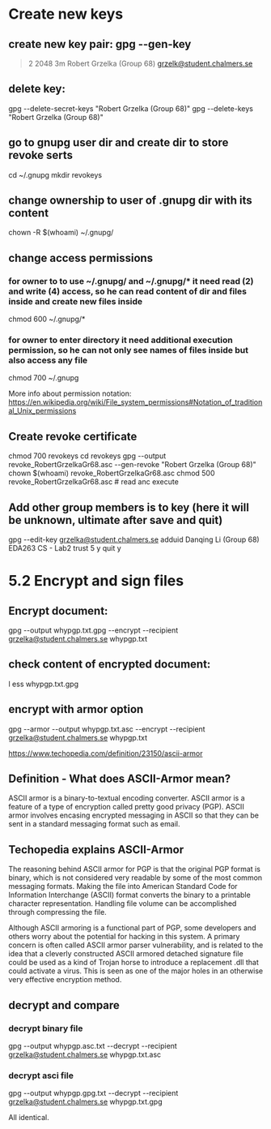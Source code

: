 
# Create new keys

## create new key pair: gpg --gen-key
>2
>2048
>3m
>Robert Grzelka (Group 68)
>grzelk@student.chalmers.se
>

## delete key: 
gpg --delete-secret-keys "Robert Grzelka (Group 68)"
gpg --delete-keys "Robert Grzelka (Group 68)"

## go to gnupg user dir and create dir to store revoke serts
cd ~/.gnupg
mkdir revokeys

## change ownership to user of .gnupg dir with its content
chown -R $(whoami) ~/.gnupg/

## change access permissions

### for owner to to use ~/.gnupg/ and ~/.gnupg/* it need read (2) and write (4) access, so he can read content of dir and files inside and create new files inside
chmod 600 ~/.gnupg/* 
### for owner to enter directory it need additional execution permission, so he can not only see names of files inside but also access any file 
chmod 700 ~/.gnupg 	 

More info about permission notation: https://en.wikipedia.org/wiki/File_system_permissions#Notation_of_traditional_Unix_permissions

## Create revoke certificate
chmod 700 revokeys
cd revokeys
gpg --output revoke_RobertGrzelkaGr68.asc --gen-revoke "Robert Grzelka (Group 68)"
chown $(whoami) revoke_RobertGrzelkaGr68.asc
chmod 500 revoke_RobertGrzelkaGr68.asc # read anc execute

## Add other group members is to key (here it will be unknown, ultimate after save and quit)
gpg --edit-key grzelka@student.chalmers.se
adduid
Danqing Li (Group 68) 
EDA263 CS - Lab2
trust
5
y
quit
y

# 5.2 Encrypt and sign files

## Encrypt document: 
gpg --output whypgp.txt.gpg --encrypt --recipient grzelka@student.chalmers.se whypgp.txt

## check content of encrypted document:
l ess whypgp.txt.gpg

## encrypt with armor option


gpg --armor --output whypgp.txt.asc --encrypt --recipient grzelka@student.chalmers.se whypgp.txt


https://www.techopedia.com/definition/23150/ascii-armor

## Definition - What does ASCII-Armor mean?
ASCII armor is a binary-to-textual encoding converter. ASCII armor is a feature of a type of encryption called pretty good privacy (PGP). ASCII armor involves encasing encrypted messaging in ASCII so that they can be sent in a standard messaging format such as email.

## Techopedia explains ASCII-Armor
The reasoning behind ASCII armor for PGP is that the original PGP format is binary, which is not considered very readable by some of the most common messaging formats. Making the file into American Standard Code for Information Interchange (ASCII) format converts the binary to a printable character representation. Handling file volume can be accomplished through compressing the file. 

Although ASCII armoring is a functional part of PGP, some developers and others worry about the potential for hacking in this system. A primary concern is often called ASCII armor parser vulnerability, and is related to the idea that a cleverly constructed ASCII armored detached signature file could be used as a kind of Trojan horse to introduce a replacement .dll that could activate a virus. This is seen as one of the major holes in an otherwise very effective encryption method.

## decrypt and compare

### decrypt binary file
gpg --output whypgp.asc.txt --decrypt --recipient grzelka@student.chalmers.se whypgp.txt.asc

### decrypt asci file
gpg --output whypgp.gpg.txt --decrypt --recipient grzelka@student.chalmers.se whypgp.txt.gpg

All identical.